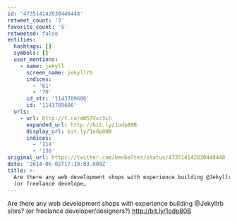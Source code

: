 ```yaml
---
id: '473514142830440448'
retweet_count: '3'
favorite_count: '5'
retweeted: false
entities:
  hashtags: []
  symbols: []
  user_mentions:
    - name: jekyll
      screen_name: jekyllrb
      indices:
        - '61'
        - '70'
      id_str: '1143789606'
      id: '1143789606'
  urls:
    - url: http://t.co/mW57Vsr3Lh
      expanded_url: http://bit.ly/1odp80B
      display_url: bit.ly/1odp80B
      indices:
        - '114'
        - '136'
original_url: https://twitter.com/benbalter/status/473514142830440448
date: '2014-06-02T17:19:03.000Z'
title: >-
  Are there any web development shops with experience building @Jekyllrb sites?
  (or freelance develope…
---
```


Are there any web development shops with experience building @Jekyllrb sites? (or freelance developer/designers?) http://bit.ly/1odp80B